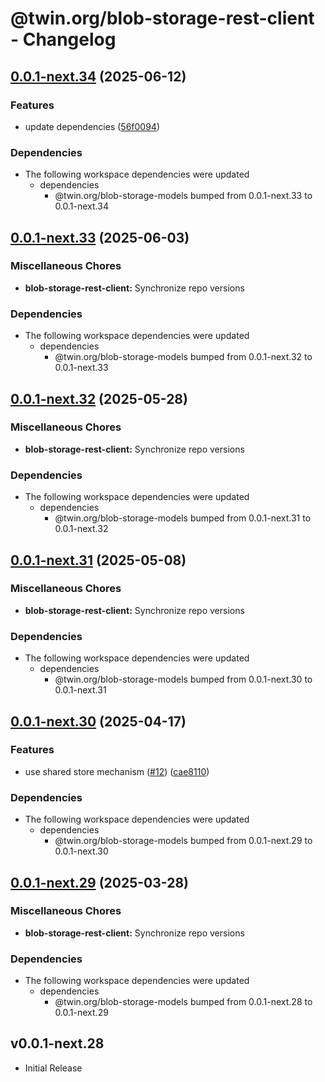 # @twin.org/blob-storage-rest-client - Changelog

## [0.0.1-next.34](https://github.com/twinfoundation/blob-storage/compare/blob-storage-rest-client-v0.0.1-next.33...blob-storage-rest-client-v0.0.1-next.34) (2025-06-12)


### Features

* update dependencies ([56f0094](https://github.com/twinfoundation/blob-storage/commit/56f0094b68d8bd22864cd899ac1b61d95540f719))


### Dependencies

* The following workspace dependencies were updated
  * dependencies
    * @twin.org/blob-storage-models bumped from 0.0.1-next.33 to 0.0.1-next.34

## [0.0.1-next.33](https://github.com/twinfoundation/blob-storage/compare/blob-storage-rest-client-v0.0.1-next.32...blob-storage-rest-client-v0.0.1-next.33) (2025-06-03)


### Miscellaneous Chores

* **blob-storage-rest-client:** Synchronize repo versions


### Dependencies

* The following workspace dependencies were updated
  * dependencies
    * @twin.org/blob-storage-models bumped from 0.0.1-next.32 to 0.0.1-next.33

## [0.0.1-next.32](https://github.com/twinfoundation/blob-storage/compare/blob-storage-rest-client-v0.0.1-next.31...blob-storage-rest-client-v0.0.1-next.32) (2025-05-28)


### Miscellaneous Chores

* **blob-storage-rest-client:** Synchronize repo versions


### Dependencies

* The following workspace dependencies were updated
  * dependencies
    * @twin.org/blob-storage-models bumped from 0.0.1-next.31 to 0.0.1-next.32

## [0.0.1-next.31](https://github.com/twinfoundation/blob-storage/compare/blob-storage-rest-client-v0.0.1-next.30...blob-storage-rest-client-v0.0.1-next.31) (2025-05-08)


### Miscellaneous Chores

* **blob-storage-rest-client:** Synchronize repo versions


### Dependencies

* The following workspace dependencies were updated
  * dependencies
    * @twin.org/blob-storage-models bumped from 0.0.1-next.30 to 0.0.1-next.31

## [0.0.1-next.30](https://github.com/twinfoundation/blob-storage/compare/blob-storage-rest-client-v0.0.1-next.29...blob-storage-rest-client-v0.0.1-next.30) (2025-04-17)


### Features

* use shared store mechanism ([#12](https://github.com/twinfoundation/blob-storage/issues/12)) ([cae8110](https://github.com/twinfoundation/blob-storage/commit/cae8110681847a1ac4fcac968b8196694e49c320))


### Dependencies

* The following workspace dependencies were updated
  * dependencies
    * @twin.org/blob-storage-models bumped from 0.0.1-next.29 to 0.0.1-next.30

## [0.0.1-next.29](https://github.com/twinfoundation/blob-storage/compare/blob-storage-rest-client-v0.0.1-next.28...blob-storage-rest-client-v0.0.1-next.29) (2025-03-28)


### Miscellaneous Chores

* **blob-storage-rest-client:** Synchronize repo versions


### Dependencies

* The following workspace dependencies were updated
  * dependencies
    * @twin.org/blob-storage-models bumped from 0.0.1-next.28 to 0.0.1-next.29

## v0.0.1-next.28

- Initial Release
